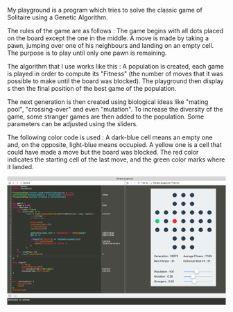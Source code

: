 My playground is a program which tries to solve the classic game of Solitaire using a Genetic Algorithm.

The rules of the game are as follows : The game begins with all dots placed on the board except the one in the middle. A move is made by taking a pawn, jumping over one of his neighbours and landing on an empty cell. The purpose is to play until only one pawn is remaining.

The algorithm that I use works like this : A population is created, each game is played in order to compute its "Fitness" (the number of moves that it was possible to make until the board was blocked). The playground then display s then the final position of the best game of the population.

The next generation is then created using biological ideas like "mating pool", "crossing-over" and even "mutation". To increase the diversity of the game, some stranger games are then added to the population. Some parameters can be adjusted using the sliders.

The following color code is used : A dark-blue cell means an empty one and, on the opposite, light-blue means occupied. A yellow one is a cell that could have made a move but the board was blocked. The red color indicates the starting cell of the last move, and the green color marks where it landed.


<img src="https://github.com/ArnaudPannatier/Solitaire-Playground/blob/master/img/capture.png" width="1000">
